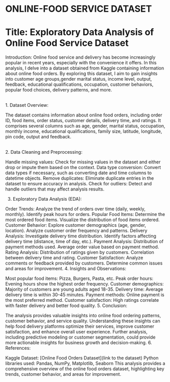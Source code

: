 # ONLINE-FOOD SERVICE DATASET


# Title: Exploratory Data Analysis of Online Food Service Dataset

Introduction:
Online food service and delivery has become increasingly popular in recent years, especially with the convenience it offers. 
In this analysis, I delve into a dataset obtained from Kaggle containing information about online food orders. 
By exploring this dataset, I aim to gain insights into customer age groups,gender marital status, income level, output, feedback, educational qualifications, occupation, customer behaviors, popular food choices, delivery patterns, and more.

<br>
1. Dataset Overview:

The dataset contains information about online food orders, including order ID, food items, order status, customer details, delivery time, and ratings.
It comprises several columns such as age, gender, marital status, occupation, monthly income, educational qualifications, family size, latitude, longitude, pin code, output and feedback.

<br>
2. Data Cleaning and Preprocessing:

Handle missing values: Check for missing values in the dataset and either drop or impute them based on the context.
Data type conversion: Convert data types if necessary, such as converting date and time columns to datetime objects.
Remove duplicates: Eliminate duplicate entries in the dataset to ensure accuracy in analysis.
Check for outliers: Detect and handle outliers that may affect analysis results.


3. Exploratory Data Analysis (EDA):

Order Trends:
Analyze the trend of orders over time (daily, weekly, monthly).
Identify peak hours for orders.
Popular Food Items:
Determine the most ordered food items.
Visualize the distribution of food items ordered.
Customer Behavior:
Explore customer demographics (age, gender, location).
Analyze customer order frequency and patterns.
Delivery Analysis:
Investigate delivery time distribution.
Identify factors affecting delivery time (distance, time of day, etc.).
Payment Analysis:
Distribution of payment methods used.
Average order value based on payment method.
Rating Analysis:
Distribution of ratings given by customers.
Correlation between delivery time and rating.
Customer Satisfaction:
Analyze comments or feedback provided by customers.
Determine common issues and areas for improvement.
4. Insights and Observations:

Most popular food items: Pizza, Burgers, Pasta, etc.
Peak order hours: Evening hours show the highest order frequency.
Customer demographics: Majority of customers are young adults aged 18-35.
Delivery time: Average delivery time is within 30-45 minutes.
Payment methods: Online payment is the most preferred method.
Customer satisfaction: High ratings correlate with faster delivery and better food quality.
5. Conclusion:

The analysis provides valuable insights into online food ordering patterns, customer behavior, and service quality.
Understanding these insights can help food delivery platforms optimize their services, improve customer satisfaction, and enhance overall user experience.
Further analysis, including predictive modeling or customer segmentation, could provide more actionable insights for business growth and decision-making.
6. References:

Kaggle Dataset: [Online Food Orders Dataset](link to the dataset)
Python libraries used: Pandas, NumPy, Matplotlib, Seaborn
This analysis provides a comprehensive overview of the online food orders dataset, highlighting key trends, customer behavior, and areas for improvement.
